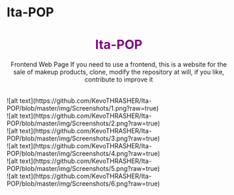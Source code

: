 # Ita-POP

<h1 align="center" style="color: purple"> Ita-POP </h1>

<p align="center">Frontend Web Page If you need to use a frontend, this is a website for the sale of makeup products, clone, modify the repository at will, if you like, contribute to improve it</p>
<br/>
![alt text](https://github.com/KevoTHRASHER/Ita-POP/blob/master/img/Screenshots/1.png?raw=true)
<br/>
![alt text](https://github.com/KevoTHRASHER/Ita-POP/blob/master/img/Screenshots/2.png?raw=true)
<br/>
![alt text](https://github.com/KevoTHRASHER/Ita-POP/blob/master/img/Screenshots/3.png?raw=true)
<br/>
![alt text](https://github.com/KevoTHRASHER/Ita-POP/blob/master/img/Screenshots/4.png?raw=true)
<br/>
![alt text](https://github.com/KevoTHRASHER/Ita-POP/blob/master/img/Screenshots/5.png?raw=true)
<br/>
![alt text](https://github.com/KevoTHRASHER/Ita-POP/blob/master/img/Screenshots/6.png?raw=true)
